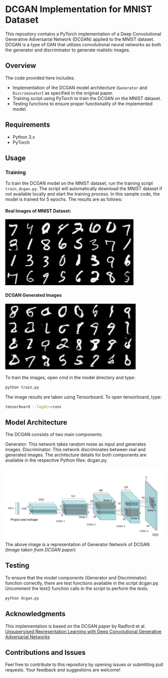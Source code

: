 # DCGAN Implementation for MNIST Dataset

This repository contains a PyTorch implementation of a Deep Convolutional Generative Adversarial Network (DCGAN) applied to the MNIST dataset. DCGAN is a type of GAN that utilizes convolutional neural networks as both the generator and discriminator to generate realistic images.

## Overview

The code provided here includes:

- Implementation of the DCGAN model architecture (`Generator` and `Discriminator`) as specified in the original paper.
- Training script using PyTorch to train the DCGAN on the MNIST dataset.
- Testing functions to ensure proper functionality of the implemented model.

## Requirements

- Python 3.x
- PyTorch

## Usage

### Training

To train the DCGAN model on the MNIST dataset, run the training script `train_dcgan.py`. The script will automatically download the MNIST dataset if not available locally and start the training process. In this sample code, the model is trained for 5 epochs. The results are as follows:

#### Real Images of MNIST Dataset:
![Real](images/real.png)

#### DCGAN Generated Images
![Fake](images/fake.png)

To train the images, open cmd in the model directory and type:
```bash
python train.py
```

The image results are taken using Tensorboard. To open tensorboard, type:
```bash
tensorboard --logdir=runs
```

## Model Architecture
The DCGAN consists of two main components:

Generator: This network takes random noise as input and generates images.
Discriminator: This network discriminates between real and generated images.
The architecture details for both components are available in the respective Python files: dcgan.py.

![Generator](images/architecture.png)
The above image is a representation of Generator Network of DCGAN (_Image taken from DCGAN paper_)

## Testing
To ensure that the model components (Generator and Discriminator) function correctly, there are test functions available in the script dcgan.py. Uncomment the test() function calls in the script to perform the tests.
```bash
python dcgan.py
```

## Acknowledgments
This implementation is based on the DCGAN paper by Radford et al. [Unsupervised Representation Learning with Deep Convolutional Generative Adversarial Networks](https://arxiv.org/abs/1511.06434)

## Contributions and Issues
Feel free to contribute to this repository by opening issues or submitting pull requests. Your feedback and suggestions are welcome!
